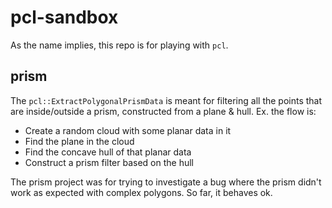 # pcl-sandbox
As the name implies, this repo is for playing with `pcl`.

## prism
The `pcl::ExtractPolygonalPrismData` is meant for filtering all the points that are inside/outside a prism, constructed from a plane & hull. 
Ex. the flow is:
* Create a random cloud with some planar data in it
* Find the plane in the cloud
* Find the concave hull of that planar data
* Construct a prism filter based on the hull

The prism project was for trying to investigate a bug where the prism didn't work as expected with complex polygons. So far, it behaves ok.
